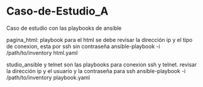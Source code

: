 # Caso-de-Estudio_A
Caso de estudio con las playbooks de ansible

pagina_html:
playbook para el html se debe revisar la dirección ip y el tipo de conexion, esta por ssh sin contraseña
ansible-playbook -i /path/to/inventory html.yaml

studio_ansible y telnet son las playbooks para conexion ssh y telnet. revisar la dirección ip y el usuario y la contraseña para ssh
ansible-playbook -i /path/to/inventory playbook.yaml
